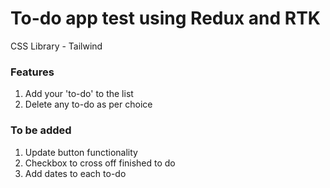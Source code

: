 # To-do app test using Redux and RTK

CSS Library - Tailwind

### Features

1. Add your 'to-do' to the list
2. Delete any to-do as per choice

### To be added

1. Update button functionality
2. Checkbox to cross off finished to do
3. Add dates to each to-do